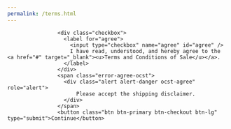 ```yaml
---
permalink: /terms.html
---
```


<html>
<head>
<script src="http://code.jquery.com/jquery-1.11.0.min.js"></script>
<script type="text/javascript">
 $(document).ready(function(){
    $('#targets').submit(function() {
        var error = 0;
        if (!($('#checkboxid').is(':checked'))) {
            error = 1
            alert("Please Tick the Agree to Terms of Use");
        }

        if (error) {
            return false;
        } else {
            return true;
        }

    });
});
</script>
</head>
<body>

                    <div class="checkbox">
                      <label for="agree">
                        <input type="checkbox" name="agree" id="agree" />
                        I have read, understood, and hereby agree to the <a href="#" target="_blank"><u>Terms and Conditions of Sale</u></a>.
                      </label>
                    </div>
                    <span class="error-agree-ocst">
                      <div class="alert alert-danger ocst-agree" role="alert">
                          Please accept the shipping disclaimer.
                      </div>
                    </span>
                    <button class="btn btn-primary btn-checkout btn-lg" type="submit">Continue</button>

<script>
  $("#ocst_form").submit(function(e){
		if($('#agree').is(':checked')) {
	        $('#ocst_form').submit();
	   } else{
	   		e.preventDefault();
	   		$('.error-agree-ocst').fadeIn('slow');
	   		$('.error-agree-ocst').fadeOut('slow');
	   }
	});
</script>
</body>
</html>
